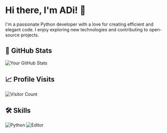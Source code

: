 # Hi there, I'm ADi! 👋

I'm a passionate Python developer with a love for creating efficient and elegant code. I enjoy exploring new technologies and contributing to open-source projects.

## 🌟 GitHub Stats

![Your GitHub Stats](https://github-readme-stats.vercel.app/api?username=your-username&show_icons=true&theme=radical)

## 📈 Profile Visits

![Visitor Count](https://visitor-badge.glitch.me/badge?page_id=your-username.your-username)

## 🛠️ Skills

![Python](https://img.shields.io/badge/Python-3776AB?style=for-the-badge&logo=python&logoColor=white)
![Editor](https://img.shields.io/badge/Editor-YourEditor-Color?style=for-the-badge&logo=your-editor-logo&logoColor=white)

